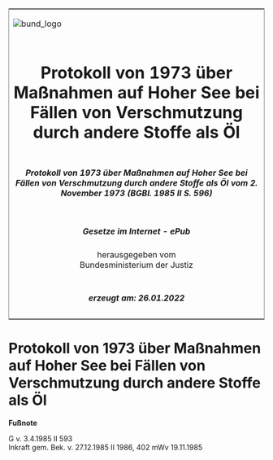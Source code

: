 <span id="DECKBLATT.html"></span>

<table border="0" frame="border" width="100%">

<tr valign="top">

<td align="left">

![bund\_logo](BfJ_2021_Web_de_de.gif)

</td>

<td align="right">

 

</td>

</tr>

<tr align="center" valign="middle">

<td colspan="2">

# Protokoll von 1973 über Maßnahmen auf Hoher See bei Fällen von Verschmutzung durch andere Stoffe als Öl

</td>

</tr>

<tr align="center" valign="middle">

<td colspan="2">

##### Protokoll von 1973 über Maßnahmen auf Hoher See bei Fällen von Verschmutzung durch andere Stoffe als Öl vom 2. November 1973 (BGBl. 1985 II S. 596)

</td>

</tr>

<tr align="center" valign="middle">

<td colspan="2">

  
  

##### Gesetze im Internet - ePub  
  
herausgegeben vom  
Bundesministerium der Justiz

</td>

</tr>

<tr align="center" valign="bottom">

<td colspan="2">

  
  

##### erzeugt am: 26.01.2022

</td>

</tr>

</table>

<span id="BJNR205960985.html"></span>

# Protokoll von 1973 über Maßnahmen auf Hoher See bei Fällen von Verschmutzung durch andere Stoffe als Öl

<div>

  
**Fußnote**

<div class="jnhtml">

<div>

<div class="jurAbsatz">

G v. 3.4.1985 II 593  
Inkraft gem. Bek. v. 27.12.1985 II 1986, 402 mWv 19.11.1985

</div>

</div>

</div>

</div>
